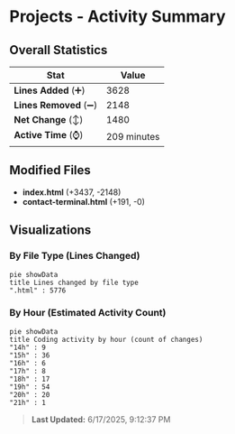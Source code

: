 # Projects - Activity Summary 

## Overall Statistics

| Stat                   | Value                                                             |
| ---------------------- | ----------------------------------------------------------------- |
| **Lines Added** (➕)   | 3628                                          |
| **Lines Removed** (➖) | 2148                                        |
| **Net Change** (↕)    | 1480                |
| **Active Time** (⌚)   | 209 minutes |


## Modified Files
- **index.html** (+3437, -2148)
- **contact-terminal.html** (+191, -0)

## Visualizations

### By File Type (Lines Changed)

```mermaid
pie showData
title Lines changed by file type
".html" : 5776
```

### By Hour (Estimated Activity Count)

```mermaid
pie showData
title Coding activity by hour (count of changes)
"14h" : 9
"15h" : 36
"16h" : 6
"17h" : 8
"18h" : 17
"19h" : 54
"20h" : 20
"21h" : 1
```


> **Last Updated:** 6/17/2025, 9:12:37 PM